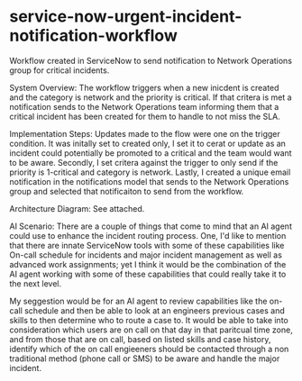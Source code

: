# service-now-urgent-incident-notification-workflow
Workflow created in ServiceNow to send notification to Network Operations group for critical incidents.

System Overview: The workflow triggers when a new inicdent is created and the category is network and the priority is critical. If that critera is met a notification sends to the Network Operations team informing them that a critical incident has been created for them to handle to not miss the SLA. 

Implementation Steps: Updates made to the flow were one on the trigger condition. It was initally set to created only, I set it to cerat or update as an incident could potentially be promoted to a critical and the team would want to be aware. Secondly, I set critera against the trigger to only send if the priority is 1-critical and category is network. Lastly, I created a unique email notification in the notifications model that sends to the Network Operations group and selected that notificaiton to send from the workflow. 

Architecture Diagram: See attached. 

AI Scenario: There are a couple of things that come to mind that an AI agent could use to enhance the incident routing process. One, I'd like to mention that there are innate ServiceNow tools with some of these capabilities like On-call schedule for incidents and major incident management as well as advanced work assignments; yet I think it would be the combination of the AI agent working with some of these capabilities that could really take it to the next level. 

My seggestion would be for an AI agent to review capabilities like the on-call schedule and then be able to look at an engineers previous cases and skills to then determine who to route a case to. It would be able to take into consideration which users are on call on that day in that paritcual time zone, and from those that are on call, based on listed skills and case history, identify which of the on call engieeners should be contacted through a non traditional method (phone call or SMS) to be aware and handle the major incident. 

